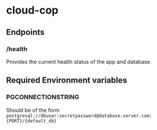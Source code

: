 # cloud-cop

## Endpoints

### /health

Provides the current health status of the app and database.

## Required Environment variables

### PGCONNECTIONSTRING

Should be of the form `postgresql://dbuser:secretpassword@database.server.com:{PORT}/{default_db}`
